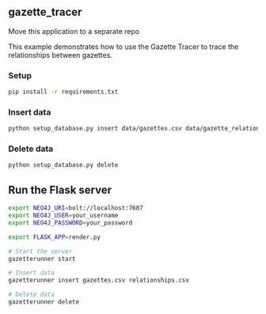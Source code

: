 ## gazette_tracer

Move this application to a separate repo

This example demonstrates how to use the Gazette Tracer to trace the relationships between gazettes.

### Setup

```bash
pip install -r requirements.txt
```

### Insert data

```bash
python setup_database.py insert data/gazettes.csv data/gazette_relationships_with_dates.csv
```

### Delete data

```bash
python setup_database.py delete
```

## Run the Flask server

```bash
export NEO4J_URI=bolt://localhost:7687
export NEO4J_USER=your_username
export NEO4J_PASSWORD=your_password

export FLASK_APP=render.py
```

```bash
# Start the server
gazetterunner start

# Insert data
gazetterunner insert gazettes.csv relationships.csv

# Delete data
gazetterunner delete
```


